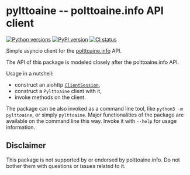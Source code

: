 # pylttoaine -- polttoaine.info API client

[![Python versions](https://img.shields.io/pypi/pyversions/pylttoaine.svg)](https://pypi.org/project/pylttoaine/)
[![PyPI version](https://badge.fury.io/py/pylttoaine.svg)](https://badge.fury.io/py/pylttoaine)
[![CI status](https://github.com/scop/pylttoaine/workflows/check/badge.svg)](https://github.com/scop/pylttoaine/actions?query=workflow%3Acheck)

Simple asyncio client for the
[polttoaine.info](https://polttoaine.info) API.

The API of this package is modeled closely after the polttoaine.info
API.

Usage in a nutshell:

- construct an aiohttp [`ClientSession`](https://docs.aiohttp.org/en/stable/client_reference.html#client-session),
- construct a `Pylttoaine` client with it,
- invoke methods on the client.

The package can be also invoked as a command line tool, like
`python3 -m pylttoaine`, or simply `pylttoaine`. Major functionalities of the
package are available on the command line this way. Invoke it with `--help` for
usage information.

## Disclaimer

This package is not supported by or endorsed by polttoaine.info. Do
not bother them with questions or issues related to it.
